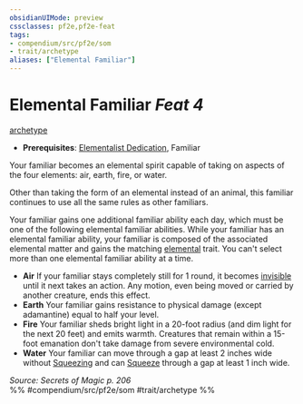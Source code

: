 ```yaml
---
obsidianUIMode: preview
cssclasses: pf2e,pf2e-feat
tags:
- compendium/src/pf2e/som
- trait/archetype
aliases: ["Elemental Familiar"]
---
```

# Elemental Familiar  *Feat 4*  
[archetype](rules/traits/archetype.md "Archetype Feat Trait")  

- **Prerequisites**: [Elementalist Dedication](compendium/feats/elementalist-dedication-som.md), Familiar

Your familiar becomes an elemental spirit capable of taking on aspects of the four elements: air, earth, fire, or water.

Other than taking the form of an elemental instead of an animal, this familiar continues to use all the same rules as other familiars.

Your familiar gains one additional familiar ability each day, which must be one of the following elemental familiar abilities. While your familiar has an elemental familiar ability, your familiar is composed of the associated elemental matter and gains the matching [elemental](rules/traits/elemental.md "Elemental Creature Type Trait") trait. You can't select more than one elemental familiar ability at a time.

- **Air** If your familiar stays completely still for 1 round, it becomes [invisible](rules/conditions.md#Invisible) until it next takes an action. Any motion, even being moved or carried by another creature, ends this effect.
- **Earth** Your familiar gains resistance to physical damage (except adamantine) equal to half your level.
- **Fire** Your familiar sheds bright light in a 20-foot radius (and dim light for the next 20 feet) and emits warmth. Creatures that remain within a 15-foot emanation don't take damage from severe environmental cold.
- **Water** Your familiar can move through a gap at least 2 inches wide without [Squeezing](rules/actions/squeeze.md) and can [Squeeze](rules/actions/squeeze.md) through a gap at least 1 inch wide.

*Source: Secrets of Magic p. 206*  
%% #compendium/src/pf2e/som #trait/archetype %%